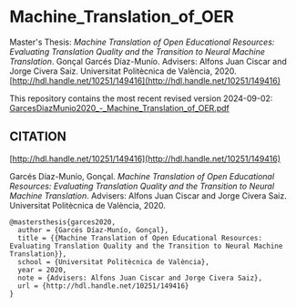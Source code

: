 # Machine_Translation_of_OER
Master's Thesis: *Machine Translation of Open Educational Resources: Evaluating Translation Quality and the Transition to Neural Machine Translation*.
Gonçal Garcés Díaz-Munío. Advisers: Alfons Juan Ciscar and Jorge Civera Saiz. Universitat Politècnica de València, 2020.
[http://hdl.handle.net/10251/149416](http://hdl.handle.net/10251/149416)

This repository contains the most recent revised version 2024-09-02: [GarcesDiazMunio2020_-_Machine_Translation_of_OER.pdf](https://github.com/gonsalet/Machine_Translation_of_OER/blob/main/GarcesDiazMunio2020_-_Machine_Translation_of_OER.pdf)

CITATION
--------
[http://hdl.handle.net/10251/149416](http://hdl.handle.net/10251/149416)

Garcés Díaz-Munío, Gonçal. *Machine Translation of Open Educational Resources: Evaluating Translation Quality and the Transition to Neural Machine Translation*. Advisers: Alfons Juan Ciscar and Jorge Civera Saiz. Universitat Politècnica de València, 2020.

```
@mastersthesis{garces2020,
  author = {Garcés Díaz-Munío, Gonçal},
  title = {{Machine Translation of Open Educational Resources: Evaluating Translation Quality and the Transition to Neural Machine Translation}},
  school = {Universitat Politècnica de València},
  year = 2020,
  note = {Advisers: Alfons Juan Ciscar and Jorge Civera Saiz},
  url = {http://hdl.handle.net/10251/149416}
}
```
